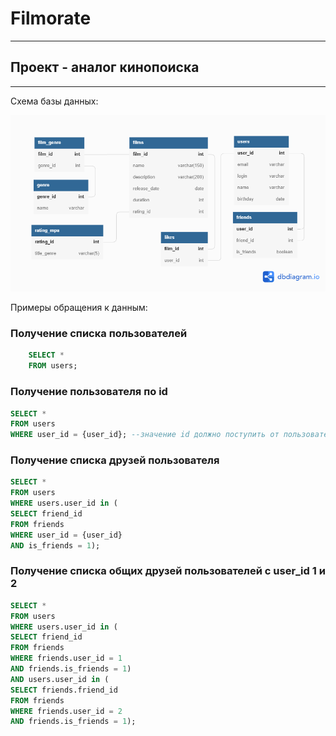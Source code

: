 # Filmorate
___

## Проект - аналог кинопоиска
___

Схема базы данных:

![BD](/src/main/resources/BD.png?raw=true "BD")

Примеры обращения к данным:
### Получение списка пользователей

````sql
    SELECT *
    FROM users;
````

### Получение пользователя по id

```sql
SELECT *
FROM users 
WHERE user_id = {user_id}; --значение id должно поступить от пользователя
```

### Получение списка друзей пользователя

```sql
SELECT *
FROM users 
WHERE users.user_id in (
SELECT friend_id
FROM friends 
WHERE user_id = {user_id}
AND is_friends = 1);
```

### Получение списка общих друзей пользователей c user_id 1 и 2

```sql
SELECT *
FROM users 
WHERE users.user_id in (
SELECT friend_id
FROM friends 
WHERE friends.user_id = 1
AND friends.is_friends = 1)
AND users.user_id in (
SELECT friends.friend_id
FROM friends 
WHERE friends.user_id = 2
AND friends.is_friends = 1);
```